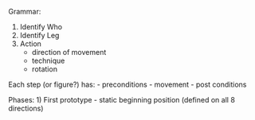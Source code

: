 Grammar:

1) Identify Who
2) Identify Leg
3) Action
	- direction of movement
	- technique
	- rotation

Each step (or figure?) has:
	- preconditions
	- movement 
	- post conditions



Phases:
	1) First prototype - static beginning position (defined on all 8 directions)
	